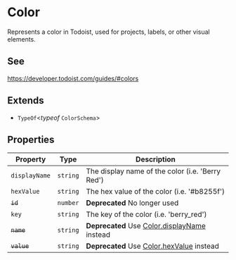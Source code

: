 # Color

Represents a color in Todoist, used for projects, labels, or other visual elements.

## See

https://developer.todoist.com/guides/#colors

## Extends

-   `TypeOf`\<_typeof_ `ColorSchema`\>

## Properties

| Property                               | Type     | Description                                                          |
| -------------------------------------- | -------- | -------------------------------------------------------------------- |
| <a id="displayname"></a> `displayName` | `string` | The display name of the color (i.e. 'Berry Red')                     |
| <a id="hexvalue"></a> `hexValue`       | `string` | The hex value of the color (i.e. '#b8255f')                          |
| <a id="id"></a> ~~`id`~~               | `number` | **Deprecated** No longer used                                        |
| <a id="key"></a> `key`                 | `string` | The key of the color (i.e. 'berry_red')                              |
| <a id="name"></a> ~~`name`~~           | `string` | **Deprecated** Use [Color.displayName](Color.md#displayname) instead |
| <a id="value"></a> ~~`value`~~         | `string` | **Deprecated** Use [Color.hexValue](Color.md#hexvalue) instead       |
